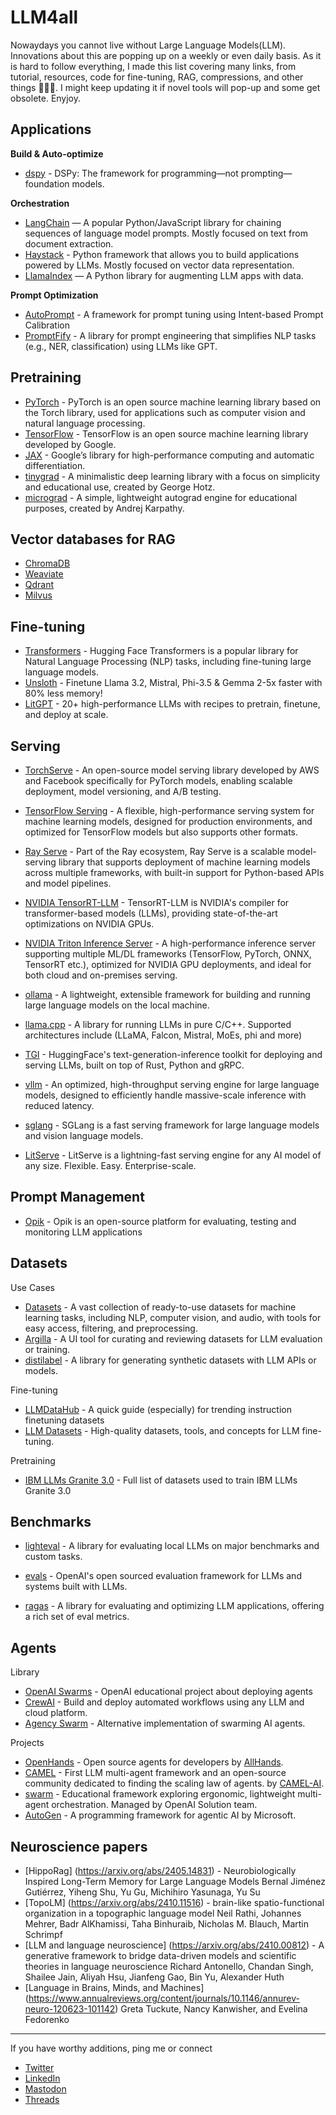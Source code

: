 # LLM4all

Nowaydays you cannot live without Large Language Models(LLM).
Innovations about this are popping up on a weekly or even daily basis. As it is hard to follow everything, I made this list covering many links, from tutorial, resources, code for fine-tuning, RAG, compressions, and other things 🤖🤖🤖. I might keep updating it if novel tools will pop-up and some get obsolete. Enyjoy.
 

## Applications

**Build & Auto-optimize**

- [dspy](https://github.com/stanfordnlp/dspy) - DSPy: The framework for programming—not prompting—foundation models.

**Orchestration**

- [LangChain](https://github.com/hwchase17/langchain) — A popular Python/JavaScript library for chaining sequences of language model prompts. Mostly focused on text from document extraction.
- [Haystack](https://github.com/deepset-ai/haystack) - Python framework that allows you to build applications powered by LLMs.
  Mostly focused on vector data representation. 
- [LlamaIndex](https://github.com/jerryjliu/llama_index) — A Python library for augmenting LLM apps with data.

**Prompt Optimization**

- [AutoPrompt](https://github.com/Eladlev/AutoPrompt) - A framework for prompt tuning using Intent-based Prompt Calibration
- [PromptFify](https://github.com/promptslab/Promptify) - A library for prompt engineering that simplifies NLP tasks (e.g., NER, classification) using LLMs like GPT.

## Pretraining

- [PyTorch](https://pytorch.org/) - PyTorch is an open source machine learning library based on the Torch library, used for applications such as computer vision and natural language processing.
- [TensorFlow](https://www.tensorflow.org/) - TensorFlow is an open source machine learning library developed by Google.
- [JAX](https://github.com/jax-ml/jax) - Google’s library for high-performance computing and automatic differentiation.
- [tinygrad](https://github.com/tinygrad/tinygrad) - A minimalistic deep learning library with a focus on simplicity and educational use, created by George Hotz.
- [micrograd](https://github.com/karpathy/micrograd) - A simple, lightweight autograd engine for educational purposes, created by Andrej Karpathy.

## Vector databases for RAG
- [ChromaDB](https://github.com/chroma-core/chroma) 
- [Weaviate](https://github.com/weaviate/weaviate)
- [Qdrant](https://github.com/qdrant)
- [Milvus](https://github.com/milvus-io/milvus)


## Fine-tuning

- [Transformers](https://huggingface.co/docs/transformers/en/installation) - Hugging Face Transformers is a popular library for Natural Language Processing (NLP) tasks, including fine-tuning large language models.
- [Unsloth](https://github.com/unslothai/unsloth) - Finetune Llama 3.2, Mistral, Phi-3.5 & Gemma 2-5x faster with 80% less memory!
- [LitGPT](https://github.com/Lightning-AI/litgpt) - 20+ high-performance LLMs with recipes to pretrain, finetune, and deploy at scale.

## Serving

- [TorchServe](https://pytorch.org/serve/) - An open-source model serving library developed by AWS and Facebook specifically for PyTorch models, enabling scalable deployment, model versioning, and A/B testing.

- [TensorFlow Serving](https://www.tensorflow.org/tfx/guide/serving) - A flexible, high-performance serving system for machine learning models, designed for production environments, and optimized for TensorFlow models but also supports other formats.

- [Ray Serve](https://docs.ray.io/en/latest/serve/index.html) - Part of the Ray ecosystem, Ray Serve is a scalable model-serving library that supports deployment of machine learning models across multiple frameworks, with built-in support for Python-based APIs and model pipelines.

- [NVIDIA TensorRT-LLM](https://github.com/NVIDIA/TensorRT-LLM) - TensorRT-LLM is NVIDIA's compiler for transformer-based models (LLMs), providing state-of-the-art optimizations on NVIDIA GPUs.
 
- [NVIDIA Triton Inference Server](https://developer.nvidia.com/triton-inference-server) - A high-performance inference server supporting multiple ML/DL frameworks (TensorFlow, PyTorch, ONNX, TensorRT etc.), optimized for NVIDIA GPU deployments, and ideal for both cloud and on-premises serving.

- [ollama](https://github.com/ollama/ollama) - A lightweight, extensible framework for building and running large language models on the local machine.

- [llama.cpp](https://github.com/ggerganov/llama.cpp) - A library for running LLMs in pure C/C++. Supported architectures include (LLaMA, Falcon, Mistral, MoEs, phi and more)

- [TGI](https://github.com/huggingface/text-generation-inference) - HuggingFace's text-generation-inference toolkit for deploying and serving LLMs, built on top of Rust, Python and gRPC.

- [vllm](https://github.com/vllm-project/vllm) - An optimized, high-throughput serving engine for large language models, designed to efficiently handle massive-scale inference with reduced latency.

- [sglang](https://github.com/sgl-project/sglang) - SGLang is a fast serving framework for large language models and vision language models.

- [LitServe](https://github.com/Lightning-AI/LitServe) - LitServe is a lightning-fast serving engine for any AI model of any size. Flexible. Easy. Enterprise-scale.

## Prompt Management

- [Opik](https://github.com/comet-ml/opik) - Opik is an open-source platform for evaluating, testing and monitoring LLM applications

## Datasets

Use Cases

- [Datasets](https://huggingface.co/docs/datasets/en/index) - A vast collection of ready-to-use datasets for machine learning tasks, including NLP, computer vision, and audio, with tools for easy access, filtering, and preprocessing.
- [Argilla](https://github.com/argilla-io/argilla) - A UI tool for curating and reviewing datasets for LLM evaluation or training.
- [distilabel](https://distilabel.argilla.io/latest/) - A library for generating synthetic datasets with LLM APIs or models.

Fine-tuning

- [LLMDataHub](https://github.com/Zjh-819/LLMDataHub) - A quick guide (especially) for trending instruction finetuning datasets
- [LLM Datasets](https://github.com/mlabonne/llm-datasets) - High-quality datasets, tools, and concepts for LLM fine-tuning.

Pretraining

- [IBM LLMs Granite 3.0](https://www.linkedin.com/feed/update/urn:li:activity:7259535100927725569?updateEntityUrn=urn%3Ali%3Afs_updateV2%3A%28urn%3Ali%3Aactivity%3A7259535100927725569%2CFEED_DETAIL%2CEMPTY%2CDEFAULT%2Cfalse%29) - Full list of datasets used to train IBM LLMs Granite 3.0

## Benchmarks

- [lighteval](https://github.com/huggingface/lighteval) - A library for evaluating local LLMs on major benchmarks and custom tasks.

- [evals](https://github.com/openai/evals) - OpenAI's open sourced evaluation framework for LLMs and systems built with LLMs.
- [ragas](https://github.com/explodinggradients/ragas) - A library for evaluating and optimizing LLM applications, offering a rich set of eval metrics.

## Agents

Library
- [OpenAI Swarms](https://www.crewai.com/open-source) - OpenAI educational project about deploying agents
- [CrewAI](https://www.crewai.com/open-source) -  Build and deploy automated workflows using any LLM and cloud platform. 
- [Agency Swarm](https://github.com/VRSEN/agency-swarm) - Alternative implementation of swarming AI agents.
 
Projects

- [OpenHands](https://github.com/All-Hands-AI/OpenHands) - Open source agents for developers by [AllHands](https://www.all-hands.dev/).
- [CAMEL](https://github.com/camel-ai/camel) - First LLM multi-agent framework and an open-source community dedicated to finding the scaling law of agents. by [CAMEL-AI](https://www.camel-ai.org/).
- [swarm](https://github.com/openai/swarm) - Educational framework exploring ergonomic, lightweight multi-agent orchestration. Managed by OpenAI Solution team.
- [AutoGen](https://github.com/microsoft/autogen) - A programming framework for agentic AI by Microsoft.


## Neuroscience papers

- [HippoRag] (https://arxiv.org/abs/2405.14831) - Neurobiologically Inspired Long-Term Memory for Large Language Models
Bernal Jiménez Gutiérrez, Yiheng Shu, Yu Gu, Michihiro Yasunaga, Yu Su
- [TopoLM] (https://arxiv.org/abs/2410.11516) -  brain-like spatio-functional organization in a topographic language model
Neil Rathi, Johannes Mehrer, Badr AlKhamissi, Taha Binhuraib, Nicholas M. Blauch, Martin Schrimpf
- [LLM and language neuroscience] (https://arxiv.org/abs/2410.00812) - A generative framework to bridge data-driven models and scientific theories in language neuroscience Richard Antonello, Chandan Singh, Shailee Jain, Aliyah Hsu, Jianfeng Gao, Bin Yu, Alexander Huth
- [Language in Brains, Minds, and Machines] (https://www.annualreviews.org/content/journals/10.1146/annurev-neuro-120623-101142) 
Greta Tuckute, Nancy Kanwisher, and Evelina Fedorenko

-----------------
If you have worthy additions, ping me or connect 
- [Twitter](https://x.com/Dr_Alex_Crimi)
- [LinkedIn](https://www.linkedin.com/in/alecrimi/)
- [Mastodon](https://mstdn.social/@AlexCrimi)
- [Threads](https://www.threads.net/@dr.alecrimi)
